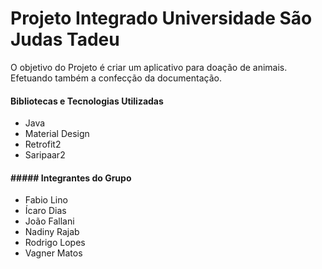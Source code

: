 # Projeto Integrado Universidade São Judas Tadeu

O objetivo do Projeto é criar um aplicativo para doação de animais. Efetuando também a confecção da documentação.

#### Bibliotecas e Tecnologias Utilizadas
- Java
- Material Design
- Retrofit2
- Saripaar2

#### ##### Integrantes do Grupo
- Fabio Lino
- Ícaro Dias
- João Fallani 
- Nadiny Rajab 
- Rodrigo Lopes
- Vagner Matos
